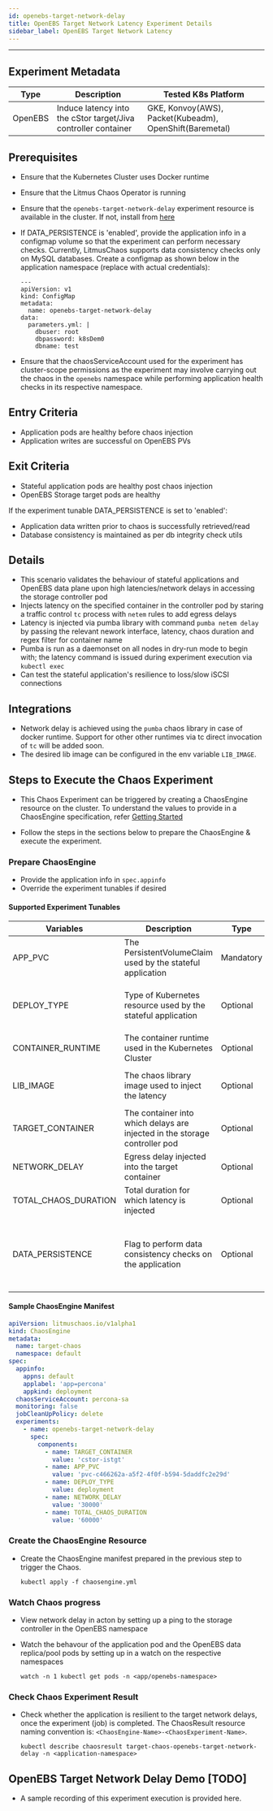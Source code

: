 ```yaml
---
id: openebs-target-network-delay 
title: OpenEBS Target Network Latency Experiment Details
sidebar_label: OpenEBS Target Network Latency
---
```

------

## Experiment Metadata

| Type      | Description              | Tested K8s Platform                                               |
| ----------| ------------------------ | ------------------------------------------------------------------|
| OpenEBS   | Induce latency into the cStor target/Jiva controller container | GKE, Konvoy(AWS), Packet(Kubeadm), OpenShift(Baremetal)  |

## Prerequisites

- Ensure that the Kubernetes Cluster uses Docker runtime
- Ensure that the Litmus Chaos Operator is running
- Ensure that the `openebs-target-network-delay` experiment resource is available in the cluster. If not, install from [here](https://hub.litmuschaos.io/charts/openebs/experiments/openebs-target-network-delay)
- If DATA_PERSISTENCE is 'enabled', provide the application info in a configmap volume so that the experiment can perform necessary checks. Currently, LitmusChaos supports
  data consistency checks only on MySQL databases. Create a configmap as shown below in the application namespace (replace with actual credentials):

  ```
  ---
  apiVersion: v1
  kind: ConfigMap
  metadata:
    name: openebs-target-network-delay
  data:
    parameters.yml: | 
      dbuser: root
      dbpassword: k8sDem0
      dbname: test
  ```
- Ensure that the chaosServiceAccount used for the experiment has cluster-scope permissions as the experiment may involve carrying out the chaos in the `openebs` namespace
  while performing application health checks in its respective namespace. 

## Entry Criteria

- Application pods are healthy before chaos injection
- Application writes are successful on OpenEBS PVs

## Exit Criteria

- Stateful application pods are healthy post chaos injection
- OpenEBS Storage target pods are healthy

If the experiment tunable DATA_PERSISTENCE is set to 'enabled':

- Application data written prior to chaos is successfully retrieved/read 
- Database consistency is maintained as per db integrity check utils 

## Details

- This scenario validates the behaviour of stateful applications and OpenEBS data plane upon high latencies/network delays in accessing the storage controller pod
- Injects latency on the specified container in the controller pod by staring a traffic control `tc` process with `netem` rules to add egress delays
- Latency is injected via pumba library with command `pumba netem delay` by passing the relevant nework interface, latency, chaos duration and regex filter for container name
- Pumba is run as a daemonset on all nodes in dry-run mode to begin with; the latency command is issued during experiment execution via `kubectl exec`
- Can test the stateful application's resilience to loss/slow iSCSI connections

## Integrations

- Network delay is achieved using the `pumba` chaos library in case of docker runtime. Support for other other runtimes via tc direct invocation of `tc` will be added soon. 
- The desired lib image can be configured in the env variable `LIB_IMAGE`. 

## Steps to Execute the Chaos Experiment

- This Chaos Experiment can be triggered by creating a ChaosEngine resource on the cluster. To understand the values to provide in a ChaosEngine specification, refer [Getting Started](getstarted.md/#prepare-chaosengine)

- Follow the steps in the sections below to prepare the ChaosEngine & execute the experiment.

### Prepare ChaosEngine

- Provide the application info in `spec.appinfo`
- Override the experiment tunables if desired

#### Supported Experiment Tunables

| Variables             | Description                                                  | Type      | Notes                                                      |
| ----------------------| ------------------------------------------------------------ |-----------|------------------------------------------------------------|
| APP_PVC               | The PersistentVolumeClaim used by the stateful application   | Mandatory | PVC may use either OpenEBS Jiva/cStor storage class        |
| DEPLOY_TYPE           | Type of Kubernetes resource used by the stateful application | Optional  | Defaults to `deployment`. Supported: `deployment`, `statefulset`|
| CONTAINER_RUNTIME     | The container runtime used in the Kubernetes Cluster         | Optional  | Defaults to `docker`. Supported: `docker`                  |
| LIB_IMAGE             | The chaos library image used to inject the latency           | Optional  | Defaults to `gaiaadm/pumba:0.4.8`. Supported: `gaiaadm/pumba:0.4.8`|                
| TARGET_CONTAINER      | The container into which delays are injected in the storage controller pod  | Optional  | Defaults to `cstor-istgt`                   |
| NETWORK_DELAY         | Egress delay injected into the target container              | Optional  | Defaults to 60000 milliseconds (60s)                       |
| TOTAL_CHAOS_DURATION  | Total duration for which latency is injected                 | Optional  | Defaults to 60000 milliseconds (60s)	                |
| DATA_PERSISTENCE      | Flag to perform data consistency checks on the application   | Optional  | Default value is disabled (empty/unset). Set to `enabled` to perform data checks. Ensure configmap with app details are created                                                                                                                   |             

#### Sample ChaosEngine Manifest

```yaml
apiVersion: litmuschaos.io/v1alpha1
kind: ChaosEngine
metadata:
  name: target-chaos
  namespace: default
spec:
  appinfo:
    appns: default
    applabel: 'app=percona'
    appkind: deployment
  chaosServiceAccount: percona-sa
  monitoring: false
  jobCleanUpPolicy: delete
  experiments:
    - name: openebs-target-network-delay
      spec:
        components:
          - name: TARGET_CONTAINER
            value: 'cstor-istgt'
          - name: APP_PVC
            value: 'pvc-c466262a-a5f2-4f0f-b594-5daddfc2e29d'    
          - name: DEPLOY_TYPE
            value: deployment       
          - name: NETWORK_DELAY
            value: '30000'
          - name: TOTAL_CHAOS_DURATION
            value: '60000' 
```

### Create the ChaosEngine Resource

- Create the ChaosEngine manifest prepared in the previous step to trigger the Chaos.

  `kubectl apply -f chaosengine.yml`

### Watch Chaos progress

- View network delay in acton by setting up a ping to the storage controller in the OpenEBS namespace
- Watch the behavour of the application pod and the OpenEBS data replica/pool pods by setting up in a watch on the respective namespaces

  `watch -n 1 kubectl get pods -n <app/openebs-namespace>`

### Check Chaos Experiment Result

- Check whether the application is resilient to the target network delays, once the experiment (job) is completed. The ChaosResult resource naming 
  convention is: `<ChaosEngine-Name>-<ChaosExperiment-Name>`.

  `kubectl describe chaosresult target-chaos-openebs-target-network-delay -n <application-namespace>`

## OpenEBS Target Network Delay Demo [TODO]

- A sample recording of this experiment execution is provided here.

